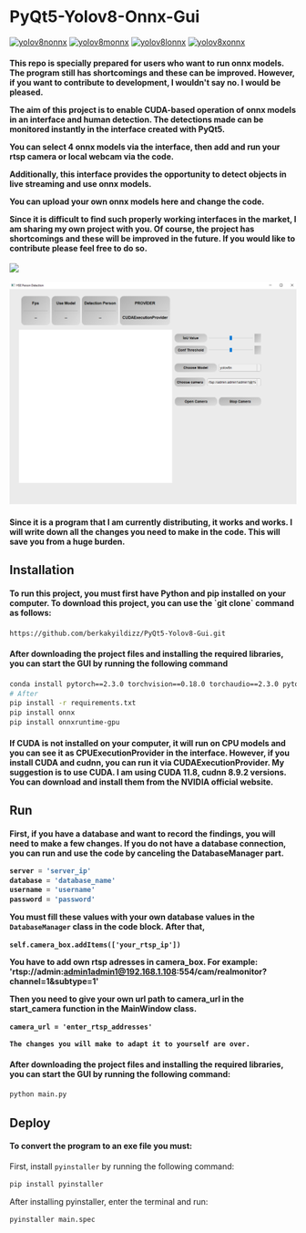 # PyQt5-Yolov8-Onnx-Gui

[![yolov8nonnx](https://img.shields.io/badge/yolov8nonnx-Download-brightgreen)](https://drive.google.com/file/d/1eCX7RFXoYOAbkrxWQopf7kRasvAFTZPV/view?usp=drive_link)
[![yolov8monnx](https://img.shields.io/badge/yolov8monnx-Download-brightgreen)](https://drive.google.com/file/d/1aR6F0mMLgyb8wof3fgfEe-wbZIuFEvwW/view?usp=drive_link)
[![yolov8lonnx](https://img.shields.io/badge/yolov8lonnx-Download-brightgreen)](https://drive.google.com/file/d/1oIZzHVXNa1h7_oCoaCXisfGQPgNxfqAH/view?usp=drive_link)
[![yolov8xonnx](https://img.shields.io/badge/yolov8xonnx-Download-brightgreen)](https://drive.google.com/file/d/1OULaYUwwkUDFBBIgwRJiz5YIAj3tyv8t/view?usp=drive_link)

<h4>
  This repo is specially prepared for users who want to run onnx models. The program still has shortcomings and these can be improved. However, if you want to contribute to development, I wouldn't say no. I would be pleased.

  The aim of this project is to enable CUDA-based operation of onnx models in an interface and human detection. The detections made can be monitored instantly in the interface created with PyQt5. 

  You can select 4 onnx models via the interface, then add and run your rtsp camera or local webcam via the code. 

  Additionally, this interface provides the opportunity to detect objects in live streaming and use onnx models. 

  You can upload your own onnx models here and change the code. 

  Since it is difficult to find such properly working interfaces in the market, I am sharing my own project with you. Of course, the project has shortcomings and these will be improved in the future. If you would like to contribute please feel free to do so.
</h4>

![](https://github.com/berkakyildizz/PyQt5-Yolov8-Gui/blob/main/gif.gif?raw=true)

![](https://github.com/berkakyildizz/PyQt5-Yolov8-Gui/blob/main/icon/aaaaaaa.png?raw=true)


<h4>
  Since it is a program that I am currently distributing, it works and works. I will write down all the changes you need to make in the code. This will save you from a huge burden.
</h4>

## Installation

<h4>
  To run this project, you must first have Python and pip installed on your computer.
  To download this project, you can use the `git clone` command as follows:
</h4>

```sh
https://github.com/berkakyildizz/PyQt5-Yolov8-Gui.git
```
<h4>
  After downloading the project files and installing the required libraries, you can start the GUI by running the following command
</h4>

```sh
conda install pytorch==2.3.0 torchvision==0.18.0 torchaudio==2.3.0 pytorch-cuda=11.8 -c pytorch -c nvidia
# After 
pip install -r requirements.txt
pip install onnx
pip install onnxruntime-gpu
```
<h4>
  If CUDA is not installed on your computer, it will run on CPU models and you can see it as CPUExecutionProvider in the interface. However, if you install CUDA and cudnn, you can run it via CUDAExecutionProvider. My suggestion is to use CUDA.
  I am using CUDA 11.8, cudnn 8.9.2 versions. You can download and install them from the NVIDIA official website.
</h4>

## Run

<h4>
  First, if you have a database and want to record the findings, you will need to make a few changes. If you do not have a database connection, you can run and use the code by canceling the DatabaseManager part.
  

```python
server = 'server_ip'
database = 'database_name'
username = 'username'
password = 'password'
```
   
   You must fill these values ​​with your own database values ​​in the `DatabaseManager` class in the code block.
   After that, 

   `self.camera_box.addItems(['your_rtsp_ip'])`

   You have to add own rtsp adresses in camera_box. For example: 'rtsp://admin:admin1admin1@192.168.1.108:554/cam/realmonitor?channel=1&subtype=1'

   Then you need to give your own url path to camera_url in the start_camera function in the MainWindow class.

   `camera_url = 'enter_rtsp_addresses'`

    The changes you will make to adapt it to yourself are over.
</h4>

<h4>
  After downloading the project files and installing the required libraries, you can start the GUI by running the following command:
</h4>

```sh
python main.py
```
## Deploy

#### To convert the program to an exe file you must:

First, install `pyinstaller` by running the following command:

```sh
pip install pyinstaller
```

After installing pyinstaller, enter the terminal and run:

```sh
pyinstaller main.spec
```

